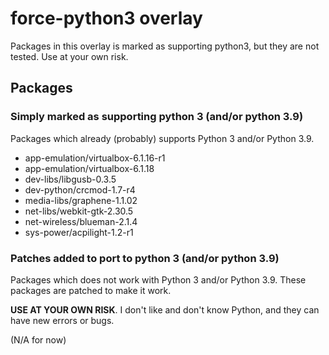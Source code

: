# force-python3 overlay

Packages in this overlay is marked as supporting python3, but they are not tested.
Use at your own risk.

## Packages

### Simply marked as supporting python 3 (and/or python 3.9)

Packages which already (probably) supports Python 3 and/or Python 3.9.

* app-emulation/virtualbox-6.1.16-r1
* app-emulation/virtualbox-6.1.18
* dev-libs/libgusb-0.3.5
* dev-python/crcmod-1.7-r4
* media-libs/graphene-1.1.02
* net-libs/webkit-gtk-2.30.5
* net-wireless/blueman-2.1.4
* sys-power/acpilight-1.2-r1

### Patches added to port to python 3 (and/or python 3.9)

Packages which does not work with Python 3 and/or Python 3.9.
These packages are patched to make it work.

**USE AT YOUR OWN RISK**.
I don't like and don't know Python, and they can have new errors or bugs.

(N/A for now)
